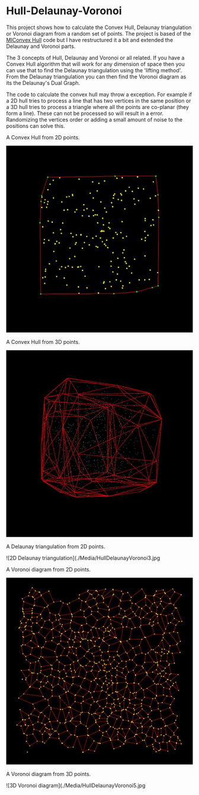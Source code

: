 # Hull-Delaunay-Voronoi

This project shows how to calculate the Convex Hull, Delaunay triangulation or Voronoi diagram from a random set of points. The project is based of the [MIConvex Hull](https://designengrlab.github.io/MIConvexHull/) code but I have restructured it a bit and extended the Delaunay and Voronoi parts.


The 3 concepts of Hull, Delaunay and Voronoi or all related. If you have a Convex Hull algorithm that will work for any dimension of space then you can use that to find the Delaunay triangulation using the 'lifting method'. From the Delaunay triangulation you can then find the Voronoi diagram as its the Delaunay's Dual Graph.


The code to calculate the convex hull may throw a exception. For example if a 2D hull tries to process a line that has two vertices in the same position or a 3D hull tries to process a triangle where all the points are co-planar (they form a line). These can not be processed so will result in a error. Randomizing the vertices order or adding a small amount of noise to the positions can solve this.


A Convex Hull from 2D points.

![2D Convex Hull](./Media/HullDelaunayVoronoi1.jpg)

A Convex Hull from 3D points.

![3D Convex Hull](./Media/HullDelaunayVoronoi2.jpg)

A Delaunay triangulation from 2D points.

![2D Delaunay triangulation](./Media/HullDelaunayVoronoi3.jpg

A Voronoi diagram from 2D points.

![2D Voronoi diagram](./Media/HullDelaunayVoronoi4.jpg)

A Voronoi diagram from 3D points.

![3D Voronoi diagram](./Media/HullDelaunayVoronoi5.jpg
